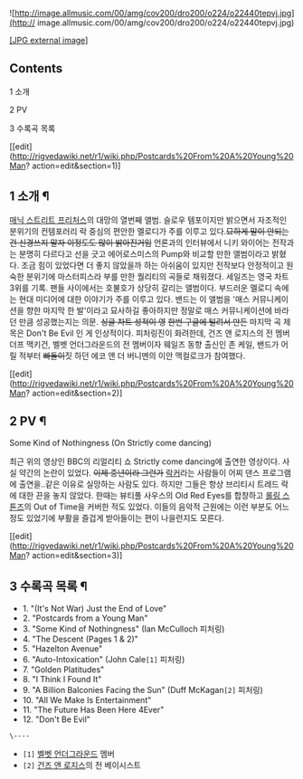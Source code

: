 ![http://image.allmusic.com/00/amg/cov200/dro200/o224/o22440tepvj.jpg](http://
image.allmusic.com/00/amg/cov200/dro200/o224/o22440tepvj.jpg)

[[JPG external
image]](http://image.allmusic.com/00/amg/cov200/dro200/o224/o22440tepvj.jpg)

## Contents

    

1 소개

2 PV

3 수록곡 목록

[[edit](http://rigvedawiki.net/r1/wiki.php/Postcards%20From%20A%20Young%20Man?
action=edit&section=1)]

## 1 소개 ¶

[매닉 스트리트 프리처스](%EB%A7%A4%EB%8B%89%20%EC%8A%A4%ED%8A%B8%EB%A6%AC%ED%8A%B8%20%ED%94%84%EB%A6%AC%EC%B2%98%EC%8A%A4.md)의 대망의 열번째 앨범. 슬로우 템포이지만 밝으면서 자조적인 분위기의
컨템포러리 락 중심의 편안한 멜로디가 주를 이루고 있다.<del>묘하게 말이 안되는 건 신경쓰지 말자 이정도도 많이 밝아진거임</del>
언론과의 인터뷰에서 니키 와이어는 전작과는 분명히 다르다고 선을 긋고 에어로스미스의 Pump와 비교할 만한 앨범이라고 밝혔다. 조금 힘이
있었다면 더 좋지 않았을까 하는 아쉬움이 있지만 전작보다 안정적이고 원숙한 분위기에 마스터피스라 부를 만한 퀄리티의 곡들로 채워졌다.
세일즈는 영국 차트 3위를 기록. 팬들 사이에서는 호불호가 상당히 갈리는 앨범이다. 부드러운 멜로디 속에는 현대 미디어에 대한 이야기가 주를
이루고 있다. 밴드는 이 앨범을 '매스 커뮤니케이션을 향한 마지막 한 발'이라고 묘사하길 좋아하지만 정말로 매스 커뮤니케이션에 바라던 만큼
성공했는지는 의문. <del>싱글 차트 성적이 영</del> <del>한번 구글에 털려서 만든</del> 마지막 곡 제목은 Don't Be
Evil 인 게 인상적이다. 피처링진이 화려한데, 건즈 앤 로지스의 전 멤버 더프 맥키건, 벨벳 언더그라운드의 전 멤버이자 웨일즈 동향
출신인 존 케일, 밴드가 어릴 적부터 <del>빠돌이</del>짓 하던 에코 앤 더 버니멘의 이안 맥컬로크가 참여했다.

[[edit](http://rigvedawiki.net/r1/wiki.php/Postcards%20From%20A%20Young%20Man?
action=edit&section=2)]

## 2 PV ¶

  

Some Kind of Nothingness (On Strictly come dancing)

  

최근 위의 영상인 BBC의 리얼리티 쇼 Strictly come dancing에 출연한 영상이다. 사실 약간의 논란이 있었다. <del>이제
중년이라 그런가</del> [락커](%EB%9D%BD%EC%BB%A4.md)라는 사람들이 어찌 댄스 프로그램에 출연을..같은 이유로
실망하는 사람도 있다. 하지만 그들은 항상 브리티시 트레드 락에 대한 끈을 놓지 않았다. 한때는 뷰티풀 사우스의 Old Red Eyes를
합창하고 [롤링 스톤즈](%EB%A1%A4%EB%A7%81%20%EC%8A%A4%ED%86%A4%EC%A6%88.md)의 Out of
Time을 커버한 적도 있었다. 이들의 음악적 근원에는 이런 부분도 어느 정도 있었기에 부활을 즐겁게 받아들이는 편이 나을런지도 모른다.

[[edit](http://rigvedawiki.net/r1/wiki.php/Postcards%20From%20A%20Young%20Man?
action=edit&section=3)]

## 3 수록곡 목록 ¶

  * 1\. "(It's Not War) Just the End of Love"
  * 2\. "Postcards from a Young Man"
  * 3\. "Some Kind of Nothingness" (Ian McCulloch 피처링)
  * 4\. "The Descent (Pages 1 & 2)"
  * 5\. "Hazelton Avenue"
  * 6\. "Auto-Intoxication" (John Cale`[1]` 피처링)
  * 7\. "Golden Platitudes"
  * 8\. "I Think I Found It" 
  * 9\. "A Billion Balconies Facing the Sun" (Duff McKagan`[2]` 피처링)
  * 10\. "All We Make Is Entertainment"
  * 11\. "The Future Has Been Here 4Ever"
  * 12\. "Don't Be Evil" 

`\----`

  * `[1]` [벨벳 언더그라운드](%EB%B2%A8%EB%B2%B3%20%EC%96%B8%EB%8D%94%EA%B7%B8%EB%9D%BC%EC%9A%B4%EB%93%9C.md) 멤버
  * `[2]` [건즈 앤 로지스](%EA%B1%B4%EC%A6%88%20%EC%95%A4%20%EB%A1%9C%EC%A7%80%EC%8A%A4.md)의 전 베이시스트

